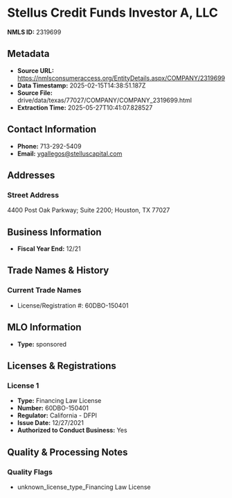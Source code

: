 # Stellus Credit Funds Investor A, LLC

**NMLS ID:** 2319699

## Metadata
- **Source URL:** https://nmlsconsumeraccess.org/EntityDetails.aspx/COMPANY/2319699
- **Data Timestamp:** 2025-02-15T14:38:51.187Z
- **Source File:** drive/data/texas/77027/COMPANY/COMPANY_2319699.html
- **Extraction Time:** 2025-05-27T10:41:07.828527

## Contact Information
- **Phone:** 713-292-5409
- **Email:** ygallegos@stelluscapital.com

## Addresses
### Street Address
4400 Post Oak Parkway; Suite 2200; Houston, TX 77027

## Business Information
- **Fiscal Year End:** 12/21

## Trade Names & History
### Current Trade Names
- License/Registration #: 60DBO-150401

## MLO Information
- **Type:** sponsored

## Licenses & Registrations

### License 1
- **Type:** Financing Law License
- **Number:** 60DBO-150401
- **Regulator:** California - DFPI
- **Issue Date:** 12/27/2021
- **Authorized to Conduct Business:** Yes

## Quality & Processing Notes
### Quality Flags
- unknown_license_type_Financing Law License

